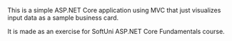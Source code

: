 This is a simple ASP.NET Core application using MVC that just visualizes input data as a sample business card. 

It is made as an exercise for SoftUni ASP.NET Core Fundamentals course.